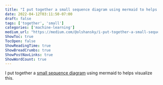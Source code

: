 ```yaml
---
title: "I put together a small sequence diagram using mermaid to helps visualize this."
date: 2022-04-12T03:11:50-07:00
draft: false
tags: ['together', 'small']
categories: ['machine-learning']
medium_url: "https://medium.com/@olshansky/i-put-together-a-small-sequence-diagram-using-mermaid-to-helps-visualize-this-7dad046fdb35"
ShowToc: true
TocOpen: false
ShowReadingTime: true
ShowBreadCrumbs: true
ShowPostNavLinks: true
ShowWordCount: true
---
```


I put together a [small sequence diagram](https://kroki.io/mermaid/svg/eNptkTFvgzAQhXf_ihtxgSEekzZSq0owQUQH5iucGhQw1KbN3-_ZMVER8WT53vve3dnS9w_pht47_DI4COAzoZm7pptQz1DA6wcUNF9Hc9kUy9pVS913mtIa-55miKbLTm6UuVfmaNormv9aJYUXF-NMMP6SYWjC8j2c4AWYBU-QQcw35W5bMQsNcRQtmaEfCBlVkfmKO2WdHo_OkpEmgwxh_vOnOUK147RbmFejbu_dPiLljpSvSCqQlCOpO4l0K25d-_TYmaIh4UR5cK9ihavYzL3EDuNxNuBiOKM9Ryc2JjBIxvNGFi-bUzdWVKmEHfIgVtNuoWHaR9CwEMsK6xRWLTBZ7OHNjNg2aPnv2GKl-APBQ5d9) using mermaid to helps visualize this.
